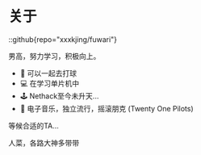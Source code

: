# 关于
::github{repo="xxxkjing/fuwari"}

男高，努力学习，积极向上。

- 🏀 可以一起去打球
- 💻️ 在学习单片机中
- 🕹️ Nethack至今未升天...
- 🎵 电子音乐，独立流行，摇滚朋克 (Twenty One Pilots)

等候合适的TA...

人菜，各路大神多带带
